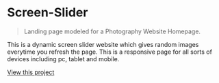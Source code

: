 # Screen-Slider

> Landing page modeled for a Photography Website Homepage.

This is a dynamic screen slider website which gives random images everytime you refresh the page. This is a responsive page for all sorts of devices including pc, tablet and mobile.

[View this project](https://akumar111.github.io/Screen-Slider/)
